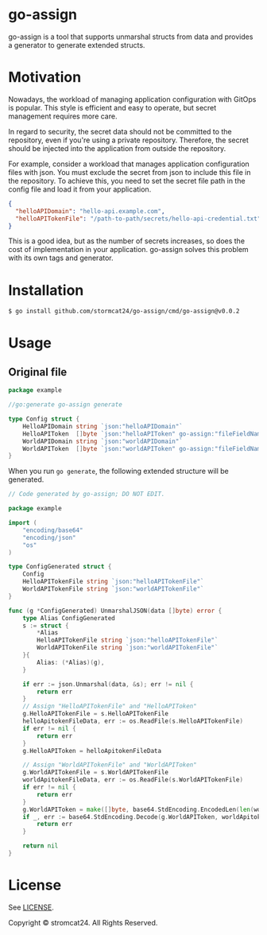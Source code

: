 # go-assign

go-assign is a tool that supports unmarshal structs from data and provides a generator to generate extended structs.

# Motivation

Nowadays, the workload of managing application configuration with GitOps is popular. This style is efficient and easy to operate, but secret management requires more care.

In regard to security, the secret data should not be committed to the repository, even if you're using a private repository. Therefore, the secret should be injected into the application from outside the repository.

For example, consider a workload that manages application configuration files with json. You must exclude the secret from json to include this file in the repository. To achieve this, you need to set the secret file path in the config file and load it from your application.

```json
{
  "helloAPIDomain": "hello-api.example.com",
  "helloAPITokenFile": "/path-to-path/secrets/hello-api-credential.txt"
}
```

This is a good idea, but as the number of secrets increases, so does the cost of implementation in your application. go-assign solves this problem with its own tags and generator. 

# Installation

```shell
$ go install github.com/stormcat24/go-assign/cmd/go-assign@v0.0.2
```

# Usage

## Original file

```go
package example

//go:generate go-assign generate

type Config struct {
	HelloAPIDomain string `json:"helloAPIDomain"`
	HelloAPIToken  []byte `json:"helloAPIToken" go-assign:"fileFieldName=HelloAPITokenFile,fileFieldTag=json:\"helloAPITokenFile\""`
	WorldAPIDomain string `json:"worldAPIDomain"`
	WorldAPIToken  []byte `json:"worldAPIToken" go-assign:"fileFieldName=WorldAPITokenFile,fileFieldTag=json:\"worldAPITokenFile\",base64=true"`
}
```

When you run `go generate`, the following extended structure will be generated.

```go
// Code generated by go-assign; DO NOT EDIT.

package example

import (
	"encoding/base64"
	"encoding/json"
	"os"
)

type ConfigGenerated struct {
	Config
	HelloAPITokenFile string `json:"helloAPITokenFile"`
	WorldAPITokenFile string `json:"worldAPITokenFile"`
}

func (g *ConfigGenerated) UnmarshalJSON(data []byte) error {
	type Alias ConfigGenerated
	s := struct {
		*Alias
		HelloAPITokenFile string `json:"helloAPITokenFile"`
		WorldAPITokenFile string `json:"worldAPITokenFile"`
	}{
		Alias: (*Alias)(g),
	}

	if err := json.Unmarshal(data, &s); err != nil {
		return err
	}
	// Assign "HelloAPITokenFile" and "HelloAPIToken"
	g.HelloAPITokenFile = s.HelloAPITokenFile
	helloApitokenFileData, err := os.ReadFile(s.HelloAPITokenFile)
	if err != nil {
		return err
	}
	g.HelloAPIToken = helloApitokenFileData

	// Assign "WorldAPITokenFile" and "WorldAPIToken"
	g.WorldAPITokenFile = s.WorldAPITokenFile
	worldApitokenFileData, err := os.ReadFile(s.WorldAPITokenFile)
	if err != nil {
		return err
	}
	g.WorldAPIToken = make([]byte, base64.StdEncoding.EncodedLen(len(worldApitokenFileData)))
	if _, err := base64.StdEncoding.Decode(g.WorldAPIToken, worldApitokenFileData); err != nil {
		return err
	}

	return nil
}
```


License
===
See [LICENSE](LICENSE).

Copyright © stromcat24. All Rights Reserved.
